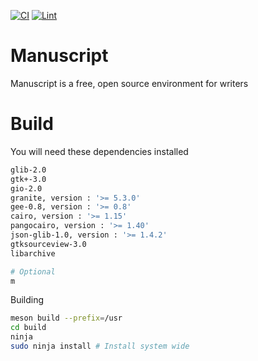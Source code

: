 [![CI](https://github.com/sixpounder/manuscript/actions/workflows/main.yml/badge.svg)](https://github.com/sixpounder/manuscript/actions/workflows/main.yml)
[![Lint](https://github.com/sixpounder/manuscript/actions/workflows/lint.yml/badge.svg)](https://github.com/sixpounder/manuscript/actions/workflows/lint.yml)

# Manuscript
Manuscript is a free, open source environment for writers

# Build

You will need these dependencies installed

```bash
glib-2.0
gtk+-3.0
gio-2.0
granite, version : '>= 5.3.0'
gee-0.8, version : '>= 0.8'
cairo, version : '>= 1.15'
pangocairo, version : '>= 1.40'
json-glib-1.0, version : '>= 1.4.2'
gtksourceview-3.0
libarchive

# Optional
m
```

Building
```bash
meson build --prefix=/usr
cd build
ninja
sudo ninja install # Install system wide
```
